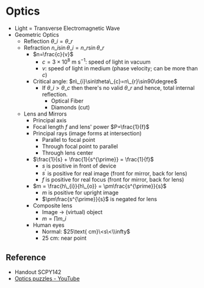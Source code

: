 # Optics

* Light = Transverse Electromagnetic Wave
* Geometric Optics
  * Reflection $\theta\_{i}=\theta\_{r}$
  * Refraction $n\_{i}\sin\theta\_{i}=n\_{r}\sin\theta\_{r}$
    * $n=\frac{c}{v}$
      * $c=3\times10^{8}\text{ m}\text{ s}^{-1}$: speed of light in vacuum
      * $v$: speed of light in medium (phase velocity; can be more than $c$)
    * Critical angle: $n\_{i}\sin\theta\_{c}=n\_{r}\sin90\degree$
      * If $\theta\_{i}>\theta\_{c}$ then there's no valid $\theta\_{r}$ and hence, total internal reflection.
        * Optical Fiber
        * Diamonds (cut)
  * Lens and Mirrors
    * Principal axis
    * Focal length $f$ and lens' power $P=\frac{1}{f}$
    * Principal rays (image forms at intersection)
      * Parallel to focal point
      * Through focal point to parallel
      * Through lens center
    * $\frac{1}{s} + \frac{1}{s^{\prime}} = \frac{1}{f}$
      * $s$ is positive in front of device
      * $s^{\prime}$ is positive for real image (front for mirror, back for lens)
      * $f$ is positive for real focus (front for mirror, back for lens)
    * $m = \frac{h\_{i}}{h\_{o}} = \pm\frac{s^{\prime}}{s}$
      * $m$ is positive for upright image
      * $\pm\frac{s^{\prime}}{s}$ is negated for lens
    * Composite lens
      * Image → (virtual) object
      * $m=\prod m\_{i}$
    * Human eyes
      * Normal: $25\text{ cm}\<s\<\\infty$
      * $25\text{ cm}$: near point

## Reference

* Handout SCPY142
* [Optics puzzles - YouTube](https://youtube.com/playlist?list=PLZHQObOWTQDMKqfyUvG2kTlYt-QQ2x-ui&si=KIIiJs4I-iDlFSS4)
